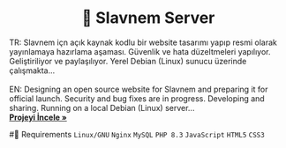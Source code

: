 <!-- Başlık -->
<h1 align="center">🚀 Slavnem Server</h1>

<!-- Kısa Açıklama -->
<p align="left">
    TR: Slavnem içn açık kaynak kodlu bir website tasarımı yapıp resmi olarak yayınlamaya hazırlama aşaması. Güvenlik ve hata düzeltmeleri yapılıyor. Geliştiriliyor ve paylaşılıyor. Yerel Debian (Linux) sunucu üzerinde çalışmakta...<br /><br />
    EN: Designing an open source website for Slavnem and preparing it for official launch. Security and bug fixes are in progress. Developing and sharing. Running on a local Debian (Linux) server...
    <br />
    <a href="https://github.com/Slavnem/MainServer"><strong>Projeyi İncele »</strong></a>
</p>

<!-- İhtiyaçkar -->
#🌟 Requirements
`Linux/GNU`
`Nginx`
`MySQL`
`PHP 8.3`
`JavaScript`
`HTML5`
`CSS3`

